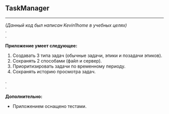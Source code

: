 ## TaskManager
___
*(Данный код был написан Kevin1home в учебных целях)*  
.  
.

**Приложение умеет следующее:**
1. Создавать 3 типа задач (обычные задачи, эпики и позадачи эпиков).
2. Сохранять 2 способами (файл и сервер).
3. Приоритизировать задачи по временному периоду.
4. Сохранять историю просмотра задач.

.  
.  

**Дополнительно:**
- Приложением оснащено тестами.
